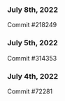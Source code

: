 ### July 8th, 2022

Commit #218249

### July 5th, 2022

Commit #314353


### July 4th, 2022

Commit #72281
